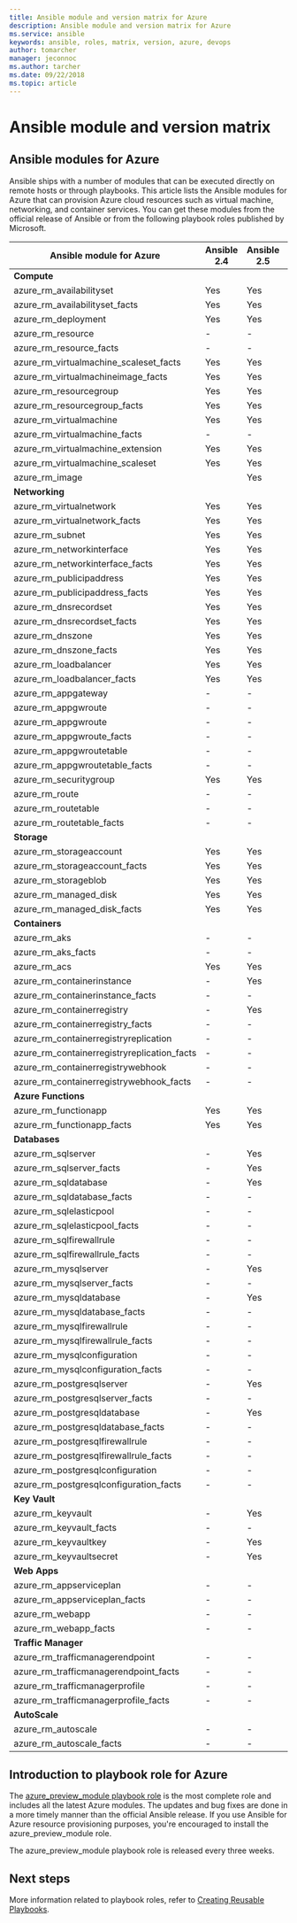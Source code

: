 ```yaml
---
title: Ansible module and version matrix for Azure
description: Ansible module and version matrix for Azure
ms.service: ansible
keywords: ansible, roles, matrix, version, azure, devops
author: tomarcher
manager: jeconnoc
ms.author: tarcher
ms.date: 09/22/2018
ms.topic: article
---
```


# Ansible module and version matrix

## Ansible modules for Azure
Ansible ships with a number of modules that can be executed directly on remote hosts or through playbooks.
This article lists the Ansible modules for Azure that can provision Azure cloud resources such as virtual machine, networking, and container services. You can get these modules from the official release of Ansible or from the following playbook roles published by Microsoft.

| Ansible module for Azure                   |  Ansible 2.4 |  Ansible 2.5 |  Ansible 2.6 | Ansible 2.7 | [Ansible Role](#introduction-to-azurepreviewmodule) | 
|---------------------------------------------|--------------|--------------|-----------------------------|-------------------------------------|-------------------------------------| 
| **Compute**                    |           |                          |                          |                            |                                | 
| azure_rm_availabilityset                    | Yes          | Yes                         | Yes          | Yes          | Yes                                 | 
| azure_rm_availabilityset_facts              | Yes          | Yes                         | Yes          | Yes          | Yes                                 | 
| azure_rm_deployment                         | Yes          | Yes                         | Yes          | Yes          | Yes                                 | 
| azure_rm_resource                           | -            | -                           | Yes          | Yes          | Yes                                 | 
| azure_rm_resource_facts                     | -            | -                           | Yes          | Yes          | Yes                                 | 
| azure_rm_virtualmachine_scaleset_facts      | Yes          | Yes                         | Yes          | Yes          | Yes                                 | 
| azure_rm_virtualmachineimage_facts          | Yes          | Yes                         | Yes          | Yes          | Yes                                 | 
| azure_rm_resourcegroup                      | Yes          | Yes                         | Yes          | Yes          | Yes                                 | 
| azure_rm_resourcegroup_facts                | Yes          | Yes                         | Yes          | Yes          | Yes                                 | 
| azure_rm_virtualmachine                     | Yes          | Yes                         | Yes          | Yes          | Yes                                 | 
| azure_rm_virtualmachine_facts               | -            | -                           | -            | Yes          | Yes                                 | 
| azure_rm_virtualmachine_extension           | Yes          | Yes                         | Yes          | Yes          | Yes                                 | 
| azure_rm_virtualmachine_scaleset            | Yes          | Yes                         | Yes          | Yes          | Yes                                 | 
| azure_rm_image                              |              | Yes                         | Yes          | Yes          | Yes                                 | 
| **Networking**                    |           |                          |                          |                             |                               | 
| azure_rm_virtualnetwork                     | Yes          | Yes                         | Yes          | Yes          | Yes                                 | 
| azure_rm_virtualnetwork_facts               | Yes          | Yes                         | Yes          | Yes          | Yes                                 | 
| azure_rm_subnet                             | Yes          | Yes                         | Yes          | Yes          | Yes                                 | 
| azure_rm_networkinterface                   | Yes          | Yes                         | Yes          | Yes          | Yes                                 | 
| azure_rm_networkinterface_facts             | Yes          | Yes                         | Yes          | Yes          | Yes                                 | 
| azure_rm_publicipaddress                    | Yes          | Yes                         | Yes          | Yes          | Yes                                 | 
| azure_rm_publicipaddress_facts              | Yes          | Yes                         | Yes          | Yes          | Yes                                 | 
| azure_rm_dnsrecordset                       | Yes          | Yes                         | Yes          | Yes          | Yes                                 | 
| azure_rm_dnsrecordset_facts                 | Yes          | Yes                         | Yes          | Yes          | Yes                                 | 
| azure_rm_dnszone                            | Yes          | Yes                         | Yes          | Yes          | Yes                                 | 
| azure_rm_dnszone_facts                      | Yes          | Yes                         | Yes          | Yes          | Yes                                 | 
| azure_rm_loadbalancer                       | Yes          | Yes                         | Yes          | Yes          | Yes                                 | 
| azure_rm_loadbalancer_facts                 | Yes          | Yes                         | Yes          | Yes          | Yes                                 | 
| azure_rm_appgateway                         | -            | -                           | -            | Yes          | Yes                                 | 
| azure_rm_appgwroute                         | -            | -                           | -            | -            | Yes                                 | 
| azure_rm_appgwroute                         | -            | -                           | -            | -            | Yes                                 |
| azure_rm_appgwroute_facts                   | -            | -                           | -            | -            | Yes                                 |
| azure_rm_appgwroutetable                    | -            | -                           | -            | -            | Yes                                 |
| azure_rm_appgwroutetable_facts              | -            | -                           | -            | -            | Yes                                 | 
| azure_rm_securitygroup                      | Yes          | Yes                         | Yes          | Yes          | Yes                                 |
| azure_rm_route                              | -            | -                           | -            | Yes          | Yes                                 | 
| azure_rm_routetable                         | -            | -                           | -            | Yes          | Yes                                 | 
| azure_rm_routetable_facts                   | -            | -                           | -            | Yes          | Yes                                 | 
| **Storage**                    |           |                          |                          |                             |                               | 
| azure_rm_storageaccount                     | Yes          | Yes                         | Yes          | Yes          | Yes                                 | 
| azure_rm_storageaccount_facts               | Yes          | Yes                         | Yes          | Yes          | Yes                                 | 
| azure_rm_storageblob                        | Yes          | Yes                         | Yes          | Yes          | Yes                                 | 
| azure_rm_managed_disk                       | Yes          | Yes                         | Yes          | Yes          | Yes                                 | 
| azure_rm_managed_disk_facts                 | Yes          | Yes                         | Yes          | Yes          | Yes                                 | 
| **Containers**                    |           |                          |                          |                            |                                | 
| azure_rm_aks                                | -            | -                           | Yes          | Yes          | Yes                                 | 
| azure_rm_aks_facts                          | -            | -                           | Yes          | Yes          | Yes                                 | 
| azure_rm_acs                                | Yes          | Yes                         | Yes          | Yes          | Yes                                 | 
| azure_rm_containerinstance                  | -            | Yes                         | Yes          | Yes          | Yes                                 | 
| azure_rm_containerinstance_facts            | -            | -                           | -              | -            | Yes                                 | 
| azure_rm_containerregistry                  | -            | Yes                         | Yes          | Yes          | Yes                                 | 
| azure_rm_containerregistry_facts            | -            | -                           | -            | Yes          | Yes                                 | 
| azure_rm_containerregistryreplication       | -            | -                           | -            | -            | Yes                                 | 
| azure_rm_containerregistryreplication_facts | -            | -                           | -            | -            | Yes                                 | 
| azure_rm_containerregistrywebhook           | -            | -                           | -            | -            | Yes                                 | 
| azure_rm_containerregistrywebhook_facts     | -            | -                           | -            | -            | Yes                                 | 
| **Azure Functions**                    |           |                          |                          |                            |                                | 
| azure_rm_functionapp                        | Yes          | Yes                         | Yes          | Yes          | Yes                                 | 
| azure_rm_functionapp_facts                  | Yes          | Yes                         | Yes          | Yes          | Yes                                 | 
| **Databases**                    |           |                          |                          |                             |                               | 
| azure_rm_sqlserver                          | -            | Yes                         | Yes          | Yes          | Yes                                 | 
| azure_rm_sqlserver_facts                    | -            | Yes                         | Yes          | Yes          | Yes                                 | 
| azure_rm_sqldatabase                        | -            | Yes                         | Yes          | Yes          | Yes                                 | 
| azure_rm_sqldatabase_facts                  | -            | -                           | -            | -            | Yes                                 | 
| azure_rm_sqlelasticpool                     | -            | -                           | -            | -            | Yes                                 | 
| azure_rm_sqlelasticpool_facts               | -            | -                           | -            | -            | Yes                                 | 
| azure_rm_sqlfirewallrule                    | -            | -                           | -            | Yes          | Yes                                 | 
| azure_rm_sqlfirewallrule_facts              | -            | -                           | -            | -            | Yes                                 | 
| azure_rm_mysqlserver                        | -            | Yes                         | Yes          | Yes          | Yes                                 | 
| azure_rm_mysqlserver_facts                  | -            | -                           | -            | Yes          | Yes                                 | 
| azure_rm_mysqldatabase                      | -            | Yes                         | Yes          | Yes          | Yes                                 | 
| azure_rm_mysqldatabase_facts                | -            | -                           | -            | Yes          | Yes                                 | 
| azure_rm_mysqlfirewallrule                  | -            | -                           | -            | -            | Yes                                 | 
| azure_rm_mysqlfirewallrule_facts            | -            | -                           | -            | -            | Yes                                 | 
| azure_rm_mysqlconfiguration                 | -            | -                           | -            | -            | Yes                                 | 
| azure_rm_mysqlconfiguration_facts           | -            | -                           | -            | -            | Yes                                 | 
| azure_rm_postgresqlserver                   | -            | Yes                         | Yes          | Yes          | Yes                                 | 
| azure_rm_postgresqlserver_facts             | -            | -                           | -            | Yes          | Yes                                 | 
| azure_rm_postgresqldatabase                 | -            | Yes                         | Yes          | Yes          | Yes                                 | 
| azure_rm_postgresqldatabase_facts           | -            | -                           | -            | Yes          | Yes                                 | 
| azure_rm_postgresqlfirewallrule             | -            | -                           | -            | -            | Yes                                 | 
| azure_rm_postgresqlfirewallrule_facts       | -            | -                           | -            | -            | Yes                                 | 
| azure_rm_postgresqlconfiguration            | -            | -                           | -            | -            | Yes                                 | 
| azure_rm_postgresqlconfiguration_facts      | -            | -                           | -            | -            | Yes                                 | 
| **Key Vault**                    |           |                          |                          |                             |                               | 
| azure_rm_keyvault                           | -            | Yes                         | Yes          | Yes          | Yes                                 |
| azure_rm_keyvault_facts                     | -            | -                           | -              | -              | Yes                               |
| azure_rm_keyvaultkey                        | -            | Yes                         | Yes          | Yes          | Yes                                 |
| azure_rm_keyvaultsecret                     | -            | Yes                         | Yes          | Yes          | Yes                                 |
| **Web Apps**                    |           |                          |                          |                             |                               | 
| azure_rm_appserviceplan                          | -            | -                         | -          | Yes          | Yes                                 | 
| azure_rm_appserviceplan_facts                    | -            | -                         | -          | Yes          | Yes                                 | 
| azure_rm_webapp                                  | -            | -                         | -          | Yes          | Yes                                 | 
| azure_rm_webapp_facts                            | -            | -                         | -          | Yes          | Yes                                 | 
| **Traffic Manager**                    |           |                          |                          |                             |                               | 
| azure_rm_trafficmanagerendpoint                  | -            | -                         | -          | Yes          | Yes                                 | 
| azure_rm_trafficmanagerendpoint_facts            | -            | -                         | -          | Yes          | Yes                                 | 
| azure_rm_trafficmanagerprofile                   | -            | -                         | -          | Yes          | Yes                                 | 
| azure_rm_trafficmanagerprofile_facts             | -            | -                         | -          | Yes          | Yes                                 | 
| **AutoScale**                    |           |                          |                          |                             |                               | 
| azure_rm_autoscale                  | -            | -                         | -          | Yes          | Yes                                 | 
| azure_rm_autoscale_facts            | -            | -                         | -          | Yes          | Yes                                 | 

## Introduction to playbook role for Azure
The [azure_preview_module playbook role](https://galaxy.ansible.com/Azure/azure_preview_modules/) is the most complete role and includes all the latest Azure modules. The updates and bug fixes are done in a more timely manner than the official Ansible release. If you use Ansible for Azure resource provisioning purposes, you're encouraged to install the azure_preview_module role.

The azure_preview_module playbook role is released every three weeks.

## Next steps
More information related to playbook roles, refer to [Creating Reusable Playbooks](http://docs.ansible.com/ansible/latest/playbooks_reuse.html). 
